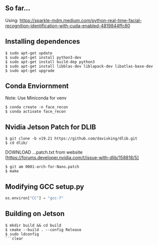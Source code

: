 ## So far...

Using: https://sparkle-mdm.medium.com/python-real-time-facial-recognition-identification-with-cuda-enabled-4819844ffc80

## Installing dependences
```
$ sudo apt-get update
$ sudo apt-get install python3-dev
$ sudo apt-get install build-dep python3
$ sudo apt-get install libblas-dev liblapack-dev libatlas-base-dev
$ sudo apt-get upgrade
```

## Conda Enviornment
Note: Use Miniconda for venv
```
$ conda create -n face_recon
$ conda activate face_recon
```

## Nvidia Jetson Patch for DLIB

```
$ git clone -b v19.21 https://github.com/davisking/dlib.git
$ cd dlib/
```

DOWNLOAD ...patch.txt from website [https://forums.developer.nvidia.com/t/issue-with-dlib/158818/5]
```
$ git am 0001-arch-for-Nano.patch
$ make
```

## Modifying GCC setup.py
``` python
os.environ["CC"] = "gcc-7"
```

## Building on Jetson
```
$ mkdir build && cd build
$ cmake --build . --config Release
$ sudo ldconfig
```clear
